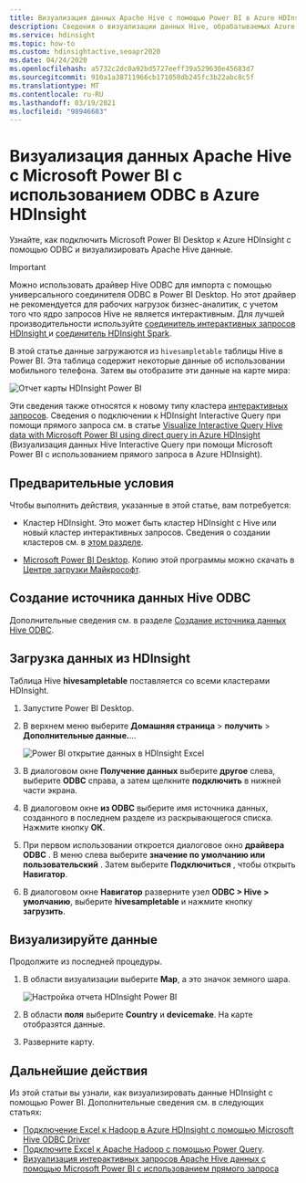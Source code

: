 ```yaml
---
title: Визуализация данных Apache Hive с помощью Power BI в Azure HDInsight
description: Сведения о визуализации данных Hive, обрабатываемых Azure HDInsight, с помощью Microsoft Power BI.
ms.service: hdinsight
ms.topic: how-to
ms.custom: hdinsightactive,seoapr2020
ms.date: 04/24/2020
ms.openlocfilehash: a5732c2dc0a92bd5727eeff39a529630e45683d7
ms.sourcegitcommit: 910a1a38711966cb171050db245fc3b22abc8c5f
ms.translationtype: MT
ms.contentlocale: ru-RU
ms.lasthandoff: 03/19/2021
ms.locfileid: "98946683"
---
```

# <a name="visualize-apache-hive-data-with-microsoft-power-bi-using-odbc-in-azure-hdinsight"></a>Визуализация данных Apache Hive с Microsoft Power BI с использованием ODBC в Azure HDInsight

Узнайте, как подключить Microsoft Power BI Desktop к Azure HDInsight с помощью ODBC и визуализировать Apache Hive данные.

> [!IMPORTANT]
> Можно использовать драйвер Hive ODBC для импорта с помощью универсального соединителя ODBC в Power BI Desktop. Но этот драйвер не рекомендуется для рабочих нагрузок бизнес-аналитик, с учетом того что ядро запросов Hive не является интерактивным. Для лучшей производительности используйте [соединитель интерактивных запросов HDInsight ](../interactive-query/apache-hadoop-connect-hive-power-bi-directquery.md) и [соединитель HDInsight Spark](/power-bi/spark-on-hdinsight-with-direct-connect).

В этой статье данные загружаются из `hivesampletable` таблицы Hive в Power BI. Эта таблица содержит некоторые данные об использовании мобильного телефона. Затем вы отобразите эти данные на карте мира:

![Отчет карты HDInsight Power BI](./media/apache-hadoop-connect-hive-power-bi/hdinsight-power-bi-visualization.png)

Эти сведения также относятся к новому типу кластера [интерактивных запросов](../interactive-query/apache-interactive-query-get-started.md). Сведения о подключении к HDInsight Interactive Query при помощи прямого запроса см. в статье [Visualize Interactive Query Hive data with Microsoft Power BI using direct query in Azure HDInsight](../interactive-query/apache-hadoop-connect-hive-power-bi-directquery.md) (Визуализация данных Hive Interactive Query при помощи Microsoft Power BI с использованием прямого запроса в Azure HDInsight).

## <a name="prerequisites"></a>Предварительные условия

Чтобы выполнить действия, указанные в этой статье, вам потребуется:

* Кластер HDInsight. Это может быть кластер HDInsight с Hive или новый кластер интерактивных запросов. Сведения о создании кластеров см. в [этом разделе](apache-hadoop-linux-tutorial-get-started.md).

* [Microsoft Power BI Desktop](https://powerbi.microsoft.com/desktop/). Копию этой программы можно скачать в [Центре загрузки Майкрософт](https://www.microsoft.com/download/details.aspx?id=45331).

## <a name="create-hive-odbc-data-source"></a>Создание источника данных Hive ODBC

Дополнительные сведения см. в разделе [Создание источника данных Hive ODBC](apache-hadoop-connect-excel-hive-odbc-driver.md#create-apache-hive-odbc-data-source).

## <a name="load-data-from-hdinsight"></a>Загрузка данных из HDInsight

Таблица Hive **hivesampletable** поставляется со всеми кластерами HDInsight.

1. Запустите Power BI Desktop.

1. В верхнем меню выберите **Домашняя страница**  >  **получить**  >  **Дополнительные данные.**...

    ![Power BI открытие данных в HDInsight Excel](./media/apache-hadoop-connect-hive-power-bi/hdinsight-power-bi-open-odbc.png)

1. В диалоговом окне **Получение данных** выберите **другое** слева, выберите **ODBC** справа, а затем щелкните **подключить** в нижней части экрана.

1. В диалоговом окне **из ODBC** выберите имя источника данных, созданного в последнем разделе из раскрывающегося списка. Нажмите кнопку **ОК**.

1. При первом использовании откроется диалоговое окно **драйвера ODBC** . В меню слева выберите **значение по умолчанию или пользовательский** . Затем выберите **Подключиться** , чтобы открыть **Навигатор**.

1. В диалоговом окне **Навигатор** разверните узел **ODBC > Hive > умолчанию**, выберите **hivesampletable** и нажмите кнопку **загрузить**.

## <a name="visualize-data"></a>Визуализируйте данные

Продолжите из последней процедуры.

1. В области визуализации выберите **Map**, а это значок земного шара.

    ![Настройка отчета HDInsight Power BI](./media/apache-hadoop-connect-hive-power-bi/hdinsight-power-bi-customize.png)

1. В области **поля** выберите **Country** и **devicemake**. На карте отобразятся данные.

1. Разверните карту.

## <a name="next-steps"></a>Дальнейшие действия

Из этой статьи вы узнали, как визуализировать данные HDInsight с помощью Power BI.  Дополнительные сведения см. в следующих статьях:

* [Подключение Excel к Hadoop в Azure HDInsight с помощью Microsoft Hive ODBC Driver](./apache-hadoop-connect-excel-hive-odbc-driver.md)
* [Подключите Excel к Apache Hadoop с помощью Power Query](apache-hadoop-connect-excel-power-query.md).
* [Визуализация интерактивных запросов Apache Hive данных с помощью Microsoft Power BI с использованием прямого запроса](../interactive-query/apache-hadoop-connect-hive-power-bi-directquery.md)